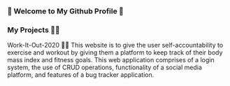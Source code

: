 ### 🤩 Welcome to My Github Profile 🤩


### My Projects 👨‍💻


Work-It-Out-2020 🏋️‍♂️
  This website is to give the user self-accountability to exercise and workout by giving them a platform to keep track of their body mass index and fitness goals.
  This web application comprises of a login system, the use of CRUD operations, functionality of a social media platform, and features of a bug tracker application.
